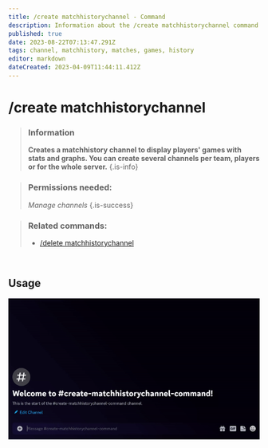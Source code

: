 ```yaml
---
title: /create matchhistorychannel - Command
description: Information about the /create matchhistorychannel command
published: true
date: 2023-08-22T07:13:47.291Z
tags: channel, matchhistory, matches, games, history
editor: markdown
dateCreated: 2023-04-09T11:44:11.412Z
---
```


# /create matchhistorychannel

>### Information
>**Creates a matchhistory channel to display players' games with stats and graphs. You can create several channels per team, players or for the whole server.**
>{.is-info}

>### Permissions needed:
>*Manage channels*
>{.is-success}

>### Related commands:
>-   [/delete matchhistorychannel](https://wiki.zoe-discord-bot.ch/en/commands/delete/matchhistorychannel)

<br>

## Usage

![](/new_create_matchhistorychannel.gif)